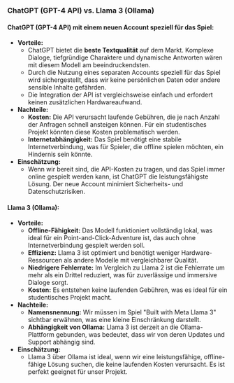 ### **ChatGPT (GPT-4 API) vs. Llama 3 (Ollama)**

#### **ChatGPT (GPT-4 API)** mit einem neuen Account speziell für das Spiel:

- **Vorteile:**
    - ChatGPT bietet die **beste Textqualität** auf dem Markt. Komplexe Dialoge, tiefgründige Charaktere und dynamische Antworten wären mit diesem Modell am beeindruckendsten.
    - Durch die Nutzung eines separaten Accounts speziell für das Spiel wird sichergestellt, dass wir keine persönlichen Daten oder andere sensible Inhalte gefährden.
    - Die Integration der API ist vergleichsweise einfach und erfordert keinen zusätzlichen Hardwareaufwand.
- **Nachteile:**
    - **Kosten:** Die API verursacht laufende Gebühren, die je nach Anzahl der Anfragen schnell ansteigen können. Für ein studentisches Projekt könnten diese Kosten problematisch werden.
    - **Internetabhängigkeit:** Das Spiel benötigt eine stabile Internetverbindung, was für Spieler, die offline spielen möchten, ein Hindernis sein könnte.
- **Einschätzung:**
    - Wenn wir bereit sind, die API-Kosten zu tragen, und das Spiel immer online gespielt werden kann, ist ChatGPT die leistungsfähigste Lösung. Der neue Account minimiert Sicherheits- und Datenschutzrisiken.

#### **Llama 3 (Ollama):**

- **Vorteile:**
    - **Offline-Fähigkeit:** Das Modell funktioniert vollständig lokal, was ideal für ein Point-and-Click-Adventure ist, das auch ohne Internetverbindung gespielt werden soll.
    - **Effizienz:** Llama 3 ist optimiert und benötigt weniger Hardware-Ressourcen als andere Modelle mit vergleichbarer Qualität.
    - **Niedrigere Fehlerrate:** Im Vergleich zu Llama 2 ist die Fehlerrate um mehr als ein Drittel reduziert, was für zuverlässige und immersive Dialoge sorgt.
    - **Kosten:** Es entstehen keine laufenden Gebühren, was es ideal für ein studentisches Projekt macht.
- **Nachteile:**
    - **Namensnennung:** Wir müssen im Spiel "Built with Meta Llama 3" sichtbar erwähnen, was eine kleine Einschränkung darstellt.
    - **Abhängigkeit von Ollama:** Llama 3 ist derzeit an die Ollama-Plattform gebunden, was bedeutet, dass wir von deren Updates und Support abhängig sind.
- **Einschätzung:**
    - Llama 3 über Ollama ist ideal, wenn wir eine leistungsfähige, offline-fähige Lösung suchen, die keine laufenden Kosten verursacht. Es ist perfekt geeignet für unser Projekt.